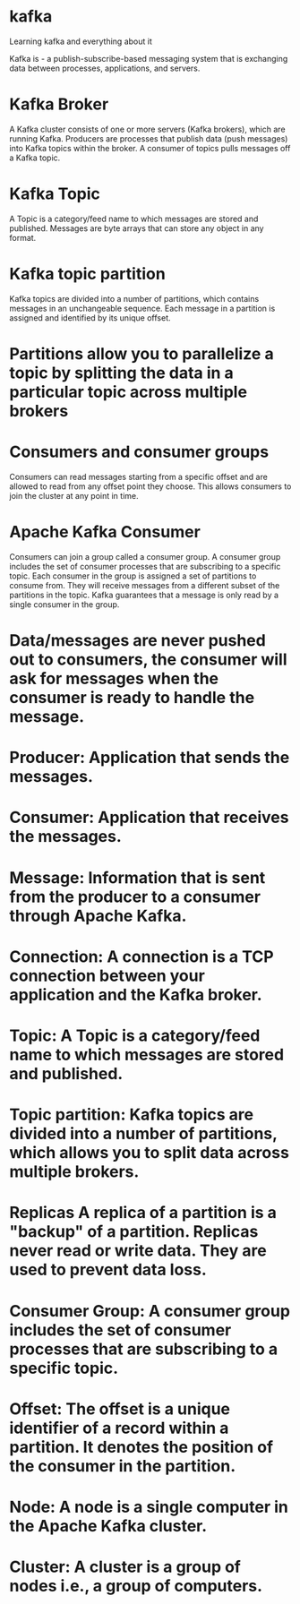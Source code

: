 # kafka
Learning kafka and everything about it

Kafka is - a publish-subscribe-based messaging system that is exchanging data between processes, applications, and servers. 

# Kafka Broker
A Kafka cluster consists of one or more servers (Kafka brokers), which are running Kafka. Producers are processes that publish data (push messages) into Kafka topics within the broker. A consumer of topics pulls messages off a Kafka topic.

# Kafka Topic
A Topic is a category/feed name to which messages are stored and published. Messages are byte arrays that can store any object in any format.

# Kafka topic partition
Kafka topics are divided into a number of partitions, which contains messages in an unchangeable sequence. Each message in a partition is assigned and identified by its unique offset. 

# Partitions allow you to parallelize a topic by splitting the data in a particular topic across multiple brokers

# Consumers and consumer groups
Consumers can read messages starting from a specific offset and are allowed to read from any offset point they choose. This allows consumers to join the cluster at any point in time.

# Apache Kafka Consumer
Consumers can join a group called a consumer group. A consumer group includes the set of consumer processes that are subscribing to a specific topic. Each consumer in the group is assigned a set of partitions to consume from. They will receive messages from a different subset of the partitions in the topic. Kafka guarantees that a message is only read by a single consumer in the group.

# Data/messages are never pushed out to consumers, the consumer will ask for messages when the consumer is ready to handle the message.

# Producer: Application that sends the messages.
# Consumer: Application that receives the messages.
# Message: Information that is sent from the producer to a consumer through Apache Kafka.
# Connection: A connection is a TCP connection between your application and the Kafka broker.
# Topic: A Topic is a category/feed name to which messages are stored and published.
# Topic partition: Kafka topics are divided into a number of partitions, which allows you to split data across multiple brokers.
# Replicas A replica of a partition is a "backup" of a partition. Replicas never read or write data. They are used to prevent data loss.
# Consumer Group: A consumer group includes the set of consumer processes that are subscribing to a specific topic.
# Offset: The offset is a unique identifier of a record within a partition. It denotes the position of the consumer in the partition.
# Node: A node is a single computer in the Apache Kafka cluster.
# Cluster: A cluster is a group of nodes i.e., a group of computers.
